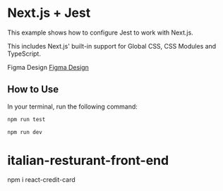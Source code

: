 # Next.js + Jest

This example shows how to configure Jest to work with Next.js.

This includes Next.js' built-in support for Global CSS, CSS Modules and TypeScript.

Figma Design [Figma Design](https://www.figma.com/file/CPGYJilgauAiLcVaYPiWR4/Restaurant?node-id=9%3A9&t=8rhdYrrKFoXKPw7c-0)

## How to Use


In your terminal, run the following command:

```bash
npm run test
```

```bash
npm run dev
```

# italian-resturant-front-end

npm i react-credit-card
